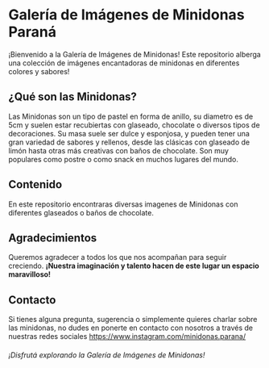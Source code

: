 # Galería de Imágenes de Minidonas Paraná


¡Bienvenido a la Galería de Imágenes de Minidonas! Este repositorio alberga una colección de imágenes encantadoras de minidonas en diferentes colores y sabores!

## ¿Qué son las Minidonas?

Las Minidonas son un tipo de pastel en forma de anillo, su diametro es de 5cm y suelen estar recubiertas con glaseado, chocolate o diversos tipos de decoraciones. Su masa suele ser dulce y esponjosa, y pueden tener una gran variedad de sabores y rellenos, desde las clásicas con glaseado de limón hasta otras más creativas con baños de chocolate. Son muy populares como postre o como snack en muchos lugares del mundo.

## Contenido
En este repositorio encontraras diversas imagenes de Minidonas con diferentes glaseados o baños de chocolate. 

## Agradecimientos
Queremos agradecer a todos los que nos acompañan para seguir creciendo. **¡Nuestra imaginación y talento hacen de este lugar un espacio maravilloso!**

## Contacto
Si tienes alguna pregunta, sugerencia o simplemente quieres charlar sobre las minidonas, no dudes en ponerte en contacto con nosotros a través de nuestras redes sociales https://www.instagram.com/minidonas.parana/

###### ¡Disfrutá explorando la Galería de Imágenes de Minidonas!

